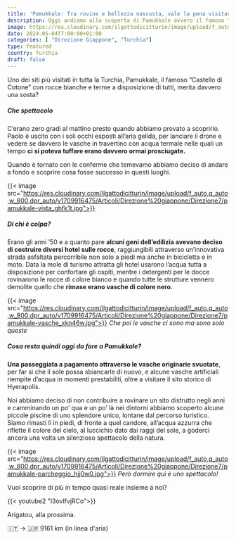 ```yaml
---
title: 'Pamukkale: Tra rovine e bellezza nascosta, vale la pena visitarla?'
description: Oggi andiamo alla scoperta di Pamukkale ovvero il famoso "Castello di Cotone", merita una sosta?
image: https://res.cloudinary.com/ilgattodicitturin/image/upload/f_auto,q_auto,w_800,dpr_auto/v1713011125/Articoli/Direzione%20giappone/Direzione7/pamukkale-vasche-drone_otbpse.jpg
date: 2024-05-04T7:00:00+01:00
categories: [ "Direzione Giappone", "Turchia"]
type: featured  
country: Turchia 
draft: false
---
```


Uno dei siti più visitati in tutta la Turchia, Pamukkale, il famoso “Castello di Cotone” con rocce bianche e terme a disposizione di tutti, merita davvero una sosta? 

##### Che spettacolo

C’erano zero gradi al mattino presto quando abbiamo provato a scoprirlo. Paolo è uscito con i soli occhi esposti all’aria gelida, per lanciare il drone e vedere se davvero le vasche in travertino con acqua termale nelle quali un tempo **ci si poteva tuffare erano davvero ormai prosciugate.**

Quando è tornato con le conferme che temevamo abbiamo deciso di andare a fondo e scoprire cosa fosse successo in questi luoghi. 

{{< image src="https://res.cloudinary.com/ilgattodicitturin/image/upload/f_auto,q_auto,w_800,dpr_auto/v1709916475/Articoli/Direzione%20giappone/Direzione7/pamukkale-vista_ghfk1t.jpg">}} 

##### Di chi è colpa?

Erano gli anni ’50 e a quanto pare **alcuni geni dell’edilizia avevano deciso di costruire diversi hotel sulle rocce**, raggiungibili attraverso un’innovativa strada asfaltata percorribile non solo a piedi ma anche in bicicletta e in moto. Data la mole di turismo attratta gli hotel usarono l’acqua tutta a disposizione per confortare gli ospiti, mentre i detergenti per le docce rovinarono le rocce di colore bianco e quando tutte le strutture vennero demolite quello che **rimase erano vasche di colore nero.**

{{< image src="https://res.cloudinary.com/ilgattodicitturin/image/upload/f_auto,q_auto,w_800,dpr_auto/v1709916475/Articoli/Direzione%20giappone/Direzione7/pamukkale-vasche_xkn46w.jpg">}} 
_Che poi le vasche ci sono ma sono solo queste_

##### Cosa resta quindi oggi da fare a Pamukkale? 

**Una passeggiata a pagamento attraverso le vasche originarie svuotate**, per far sì che il sole possa sbiancarle di nuovo, e alcune vasche artificiali riempite d’acqua in momenti prestabiliti, oltre a visitare il sito storico di Hyerapolis. 

Noi abbiamo deciso di non contribuire a rovinare un sito distrutto negli anni e camminando un po’ qua e un po’ là nei dintorni abbiamo scoperto alcune piccole piscine di uno splendore unico, lontane dal percorso turistico. Siamo rimasti lì in piedi, di fronte a quel candore, all’acqua azzurra che riflette il colore del cielo, al luccichio dato dai raggi del sole, a goderci ancora una volta un silenzioso spettacolo della natura.

{{< image src="https://res.cloudinary.com/ilgattodicitturin/image/upload/f_auto,q_auto,w_800,dpr_auto/v1709916475/Articoli/Direzione%20giappone/Direzione7/pamukkale-parcheggio_hjj0w0.jpg">}} 
_Però dormire qui è uno spettacolo!_

Vuoi scoprire di più in tempo quasi reale insieme a noi? 

{{< youtube2 "I3ovlfvjRCo">}}

Arigatou, alla prossima.

🇮🇹 → 🇯🇵 9161 km (in linea d'aria)
